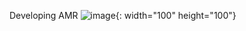 Developing AMR
![image](https://github.com/jaykorea/jaykorea/assets/95605860/816f4922-0690-47a3-8781-13b5b59ccfb9){: width="100" height="100"}
